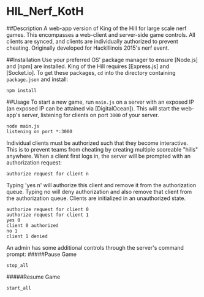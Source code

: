 # HIL_Nerf_KotH

##Description
A web-app version of King of the Hill for large scale nerf games. This encompasses a web-client and server-side game controls. All clients are synced, and clients are individually authorized to prevent cheating. Originally developed for HackIllinois 2015's nerf event.

##Installation
Use your preferred OS' package manager to ensure [Node.js] and [npm] are installed. King of the Hill requires [Express.js] and [Socket.io]. To get these packages, `cd` into the directory containing `package.json` and install:
```
npm install
```
##Usage
To start a new game, run `main.js` on a server with an exposed IP (an exposed IP can be attained via [DigitalOcean]). This will start the web-app's server, listening for clients on port `3000` of your server.
```
node main.js
listening on port *:3000
```

Individual clients must be authorized such that they become interactive. This is to prevent teams from cheating by creating multiple scoreable "hills" anywhere. When a client first logs in, the server will be prompted with an authorization request:
```
authorize request for client n
```
Typing 'yes n' will authorize this client and remove it from the authorization queue. Typing no will deny authorization and also remove that client from the authorization queue. Clients are initialized in an unauthorized state.
```
authorize request for client 0
authorize request for client 1
yes 0
client 0 authorized
no 1
client 1 denied
```

An admin has some additional controls through the server's command prompt:
#####Pause Game
```
stop_all
```
#####Resume Game
```
start_all
```

